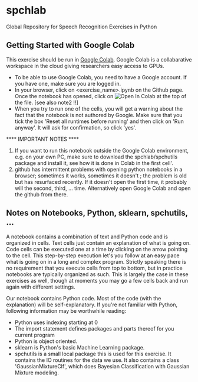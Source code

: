 # spchlab
Global Repository for Speech Recognition Exercises in Python

## Getting Started with Google Colab

This exercise should be run in [Google Colab](https://colab.research.google.com/). Google Colab is a collabarative workspace in the cloud giving researchers easy access to GPUs.

* To be able to use Google Colab, you need to have a Google account. If you have one, make sure you are logged in. 
* In your browser, click on <exercise_name>.ipynb on the Github page. Once the notebook has opened, click on   <img src="https://colab.research.google.com/assets/colab-badge.svg" alt="Open In Colab"/>   at the top of the file.  [see also note2 !!]
* When you try to run one of the cells, you will get a warning about the fact that the notebook is not authored by Google. Make sure that you tick the box 'Reset all runtimes before running' and then click on 'Run anyway'. It will ask for confirmation, so click 'yes'.

**** IMPORTANT NOTES ****  
1. If you want to run this notebook outside the Google Colab environment, e.g. on your own PC,  make sure to download the spchlab/spchutils package and install it, see how it is done in Colab in the first cell'.
2. github has intermittent problems with opening python notebooks in a browser; sometimes it works, sometimes it doesn't ; the problem is old but has resurfaced recently.  If it doesn't open the first time, it probably will the second, third, ... time. Alternatively open Google Colab and open the github from there. 

## Notes on Notebooks, Python, sklearn, spchutils,  ...

A notebook contains a combination of text and Python code and is organized in cells. Text cells just contain an explanation of what is going on. Code cells can be executed one at a time by clicking on the arrow pointing to the cell. This step-by-step execution let's you follow at an easy pace what is going on in a long and complex program. Strictly speaking there is no requirement that you execute cells from top to bottom, but in practice notebooks are typically organized as such.  This is largely the case in these exercises as well, though at moments you may go a few cells back and run again with different settings.

Our notebook contains Python code. Most of the code (with the explanation) will be self-explanatory. If you're not familiar with Python, following information may be worthwhile reading:

* Python uses indexing starting at 0
* The import statement defines packages and parts thereof for you current program
* Python is object oriented. 
* sklearn is Python's basic Machine Learning package.  
* spchutils is a small local package this is used for this exercise. It contains the IO routines for the data we use. It also contains a class 'GaussianMixtureClf', which does Bayesian Classification with Gaussian Mixture modeling.  

